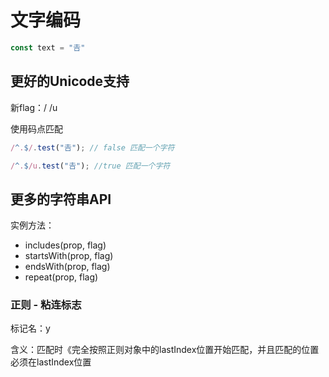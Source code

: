 # 文字编码

```js
const text = "𠮷"
```

## 更好的Unicode支持

 新flag：/ /u

使用码点匹配

```js
/^.$/.test("𠮷"); // false 匹配一个字符

/^.$/u.test("𠮷"); //true 匹配一个字符
```



## 更多的字符串API

实例方法：

- includes(prop, flag)
- startsWith(prop, flag)
- endsWith(prop, flag)
- repeat(prop, flag)



### 正则 - 粘连标志

标记名：y

含义：匹配时《完全按照正则对象中的lastIndex位置开始匹配，并且匹配的位置必须在lastIndex位置